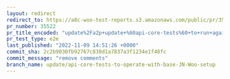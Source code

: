 ```yaml
---
layout: redirect
redirect_to: https://a8c-woo-test-reports.s3.amazonaws.com/public/pr/35522/e2e/index.html
pr_number: 35522
pr_title_encoded: "update%2Fa2p+update+%60api-core-tests%60+to+run+against+both+CI+test+env+and+JN"
pr_test_type: e2e
last_published: "2022-11-09 14:51:26 +0000"
commit_sha: 2c2b9030fb92767c830d1a7837a3f1234e1f48fc
commit_message: "remove comments"
branch_name: update/api-core-tests-to-operate-with-base-JN-Woo-setup
---
```

